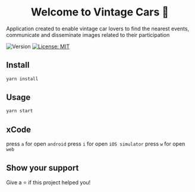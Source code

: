 <h1 align="center">Welcome to Vintage Cars 👋</h1>
<p>Application created to enable vintage car lovers to find the nearest events, communicate and disseminate images related to their participation</p>
<p>
  <img alt="Version" src="https://img.shields.io/badge/version-1.0.0-blue.svg?cacheSeconds=2592000" />
  <a href="#" target="_blank">
    <img alt="License: MIT" src="https://img.shields.io/badge/License-MIT-yellow.svg" />
  </a>
</p>

## Install

```sh
yarn install
```

## Usage

```sh
yarn start
```

## xCode

press ```a``` for open ```android```
press ```i``` for open ```iOS simulator```
press ```w``` for open ```web```


## Show your support

Give a ⭐️ if this project helped you!